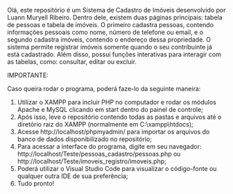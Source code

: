 Olá, este repositório é um Sistema de Cadastro de Imóveis desenvolvido por Luann Muryell Ribeiro. Dentro dele, existem duas páginas principais: tabela de pessoas e tabela de imóveis. O primeiro cadastra pessoas, contendo informações pessoais como nome, número de telefone ou email, e o segundo cadastra imóveis, contendo o endereço dessa propriedade. O sistema permite registrar imóveis somente quando o seu contribuinte já está cadastrado. Além disso, possui funções interativas para interagir com as tabelas, como: consultar, editar ou excluir.

IMPORTANTE:

Caso queira rodar o programa, poderá faze-lo da seguinte maneira:

1. Utilizar o XAMPP para incluir PHP no computador e rodar os módulos Apache e MySQL clicando em start dentro do painel de controle;
2. Após isso, leve o repositório contendo todas as pastas e arquivos até o diretório raiz do XAMPP (normalmente em C:\xampp\htdocs);
3. Acesse http://localhost/phpmyadmin/ para importar os arquivos do banco de dados disponibilizado no repositório;
3. Para acessar a interface do programa, digite em seu navegador: http://localhost/Teste/pessoas_cadastro/pessoas.php ou http://localhost/Teste/imoveis_registro/imoveis.php;
4. Poderá utilizar o Visual Studio Code para visualizar o código-fonte ou qualquer outra IDE de sua preferência;
5. Tudo pronto!

 
